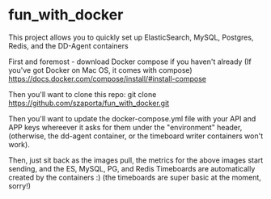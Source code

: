 # fun_with_docker
This project allows you to quickly set up ElasticSearch, MySQL, Postgres, Redis, and the DD-Agent containers

First and foremost - download Docker compose if you haven't already (If you've got Docker on Mac OS, it comes with compose)
https://docs.docker.com/compose/install/#install-compose

Then you'll want to clone this repo:
git clone https://github.com/szaporta/fun_with_docker.git

Then you'll want to update the docker-compose.yml file with your API and APP keys whereever it asks for them under the "environment" header, (otherwise, the dd-agent container, or the timeboard writer containers won't work).

Then, just sit back as the images pull, the metrics for the above images start sending, and the ES, MySQL, PG, and Redis Timeboards are automatically created by the containers :) (the timeboards are super basic at the moment, sorry!)
